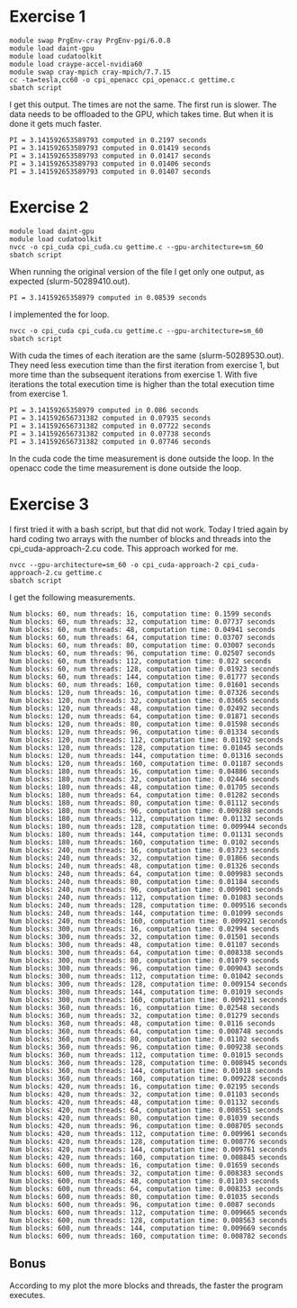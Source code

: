 # Exercise 1
```
module swap PrgEnv-cray PrgEnv-pgi/6.0.8
module load daint-gpu
module load cudatoolkit
module load craype-accel-nvidia60
module swap cray-mpich cray-mpich/7.7.15
cc -ta=tesla,cc60 -o cpi_openacc cpi_openacc.c gettime.c
sbatch script
```

I get this output. The times are not the same. The first run is slower. The data needs to be offloaded to the GPU, which takes time. But when it is done it gets much faster.
```
PI = 3.141592653589793 computed in 0.2197 seconds
PI = 3.141592653589793 computed in 0.01419 seconds
PI = 3.141592653589793 computed in 0.01417 seconds
PI = 3.141592653589793 computed in 0.01406 seconds
PI = 3.141592653589793 computed in 0.01407 seconds
```

# Exercise 2
```
module load daint-gpu
module load cudatoolkit
nvcc -o cpi_cuda cpi_cuda.cu gettime.c --gpu-architecture=sm_60
sbatch script
```
When running the original version of the file I get only one output, as expected (slurm-50289410.out).
```
PI = 3.14159265358979 computed in 0.08539 seconds
```

I implemented the for loop.
```
nvcc -o cpi_cuda cpi_cuda.cu gettime.c --gpu-architecture=sm_60
sbatch script
```
With cuda the times of each iteration are the same (slurm-50289530.out). They need less execution time than the first iteration from exercise 1, but more time than the subsequent iterations from exercise 1. With five iterations the total execution time is higher than the total execution time from exercise 1.
```
PI = 3.14159265358979 computed in 0.086 seconds
PI = 3.141592656731382 computed in 0.07935 seconds
PI = 3.141592656731382 computed in 0.07722 seconds
PI = 3.141592656731382 computed in 0.07738 seconds
PI = 3.141592656731382 computed in 0.07746 seconds
```

In the cuda code the time measurement is done outside the loop. In the openacc code the time measurement is done outside the loop.

# Exercise 3
I first tried it with a bash script, but that did not work. Today I tried again by hard coding two arrays with the number of blocks and threads into the cpi_cuda-approach-2.cu code. This approach worked for me.
```
nvcc --gpu-architecture=sm_60 -o cpi_cuda-approach-2 cpi_cuda-approach-2.cu gettime.c
sbatch script
```
I get the following measurements.
```
Num blocks: 60, num threads: 16, computation time: 0.1599 seconds
Num blocks: 60, num threads: 32, computation time: 0.07737 seconds
Num blocks: 60, num threads: 48, computation time: 0.04941 seconds
Num blocks: 60, num threads: 64, computation time: 0.03707 seconds
Num blocks: 60, num threads: 80, computation time: 0.03007 seconds
Num blocks: 60, num threads: 96, computation time: 0.02507 seconds
Num blocks: 60, num threads: 112, computation time: 0.022 seconds
Num blocks: 60, num threads: 128, computation time: 0.01923 seconds
Num blocks: 60, num threads: 144, computation time: 0.01777 seconds
Num blocks: 60, num threads: 160, computation time: 0.01601 seconds
Num blocks: 120, num threads: 16, computation time: 0.07326 seconds
Num blocks: 120, num threads: 32, computation time: 0.03665 seconds
Num blocks: 120, num threads: 48, computation time: 0.02492 seconds
Num blocks: 120, num threads: 64, computation time: 0.01871 seconds
Num blocks: 120, num threads: 80, computation time: 0.01598 seconds
Num blocks: 120, num threads: 96, computation time: 0.01334 seconds
Num blocks: 120, num threads: 112, computation time: 0.01192 seconds
Num blocks: 120, num threads: 128, computation time: 0.01045 seconds
Num blocks: 120, num threads: 144, computation time: 0.01316 seconds
Num blocks: 120, num threads: 160, computation time: 0.01187 seconds
Num blocks: 180, num threads: 16, computation time: 0.04886 seconds
Num blocks: 180, num threads: 32, computation time: 0.02446 seconds
Num blocks: 180, num threads: 48, computation time: 0.01705 seconds
Num blocks: 180, num threads: 64, computation time: 0.01282 seconds
Num blocks: 180, num threads: 80, computation time: 0.01112 seconds
Num blocks: 180, num threads: 96, computation time: 0.009288 seconds
Num blocks: 180, num threads: 112, computation time: 0.01132 seconds
Num blocks: 180, num threads: 128, computation time: 0.009944 seconds
Num blocks: 180, num threads: 144, computation time: 0.01131 seconds
Num blocks: 180, num threads: 160, computation time: 0.0102 seconds
Num blocks: 240, num threads: 16, computation time: 0.03723 seconds
Num blocks: 240, num threads: 32, computation time: 0.01866 seconds
Num blocks: 240, num threads: 48, computation time: 0.01326 seconds
Num blocks: 240, num threads: 64, computation time: 0.009983 seconds
Num blocks: 240, num threads: 80, computation time: 0.01184 seconds
Num blocks: 240, num threads: 96, computation time: 0.009901 seconds
Num blocks: 240, num threads: 112, computation time: 0.01083 seconds
Num blocks: 240, num threads: 128, computation time: 0.009516 seconds
Num blocks: 240, num threads: 144, computation time: 0.01099 seconds
Num blocks: 240, num threads: 160, computation time: 0.009921 seconds
Num blocks: 300, num threads: 16, computation time: 0.02994 seconds
Num blocks: 300, num threads: 32, computation time: 0.01501 seconds
Num blocks: 300, num threads: 48, computation time: 0.01107 seconds
Num blocks: 300, num threads: 64, computation time: 0.008338 seconds
Num blocks: 300, num threads: 80, computation time: 0.01079 seconds
Num blocks: 300, num threads: 96, computation time: 0.009043 seconds
Num blocks: 300, num threads: 112, computation time: 0.01042 seconds
Num blocks: 300, num threads: 128, computation time: 0.009154 seconds
Num blocks: 300, num threads: 144, computation time: 0.01019 seconds
Num blocks: 300, num threads: 160, computation time: 0.009211 seconds
Num blocks: 360, num threads: 16, computation time: 0.02548 seconds
Num blocks: 360, num threads: 32, computation time: 0.01279 seconds
Num blocks: 360, num threads: 48, computation time: 0.0116 seconds
Num blocks: 360, num threads: 64, computation time: 0.008748 seconds
Num blocks: 360, num threads: 80, computation time: 0.01102 seconds
Num blocks: 360, num threads: 96, computation time: 0.009238 seconds
Num blocks: 360, num threads: 112, computation time: 0.01015 seconds
Num blocks: 360, num threads: 128, computation time: 0.008945 seconds
Num blocks: 360, num threads: 144, computation time: 0.01018 seconds
Num blocks: 360, num threads: 160, computation time: 0.009228 seconds
Num blocks: 420, num threads: 16, computation time: 0.02195 seconds
Num blocks: 420, num threads: 32, computation time: 0.01103 seconds
Num blocks: 420, num threads: 48, computation time: 0.01132 seconds
Num blocks: 420, num threads: 64, computation time: 0.008551 seconds
Num blocks: 420, num threads: 80, computation time: 0.01039 seconds
Num blocks: 420, num threads: 96, computation time: 0.008705 seconds
Num blocks: 420, num threads: 112, computation time: 0.009961 seconds
Num blocks: 420, num threads: 128, computation time: 0.008776 seconds
Num blocks: 420, num threads: 144, computation time: 0.009761 seconds
Num blocks: 420, num threads: 160, computation time: 0.008845 seconds
Num blocks: 600, num threads: 16, computation time: 0.01659 seconds
Num blocks: 600, num threads: 32, computation time: 0.008383 seconds
Num blocks: 600, num threads: 48, computation time: 0.01103 seconds
Num blocks: 600, num threads: 64, computation time: 0.008353 seconds
Num blocks: 600, num threads: 80, computation time: 0.01035 seconds
Num blocks: 600, num threads: 96, computation time: 0.0087 seconds
Num blocks: 600, num threads: 112, computation time: 0.009665 seconds
Num blocks: 600, num threads: 128, computation time: 0.008563 seconds
Num blocks: 600, num threads: 144, computation time: 0.009669 seconds
Num blocks: 600, num threads: 160, computation time: 0.008782 seconds
```

## Bonus
According to my plot the more blocks and threads, the faster the program executes.
